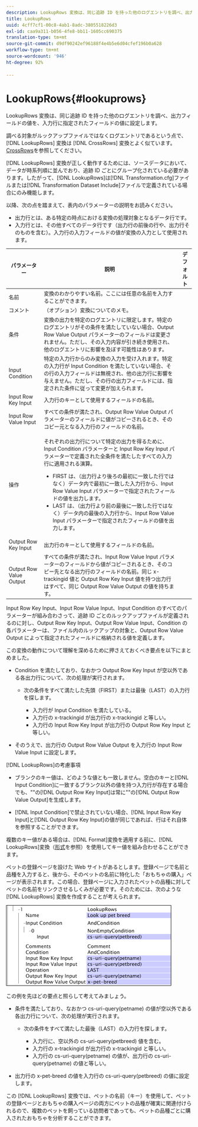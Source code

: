 ```yaml
---
description: LookupRows 変換は、同じ追跡 ID を持った他のログエントリを調べ、出力フィールドの値を、入力行に指定されたフィールドの値に設定します。
title: LookupRows
uuid: 4cff7cf1-00c8-4ab1-8adc-3805518226d3
exl-id: caa9a311-b056-4fe8-bb11-1605cc690375
translation-type: tm+mt
source-git-commit: d9df90242ef96188f4e4b5e6d04cfef196b0a628
workflow-type: tm+mt
source-wordcount: '946'
ht-degree: 92%

---
```


# LookupRows{#lookuprows}

LookupRows 変換は、同じ追跡 ID を持った他のログエントリを調べ、出力フィールドの値を、入力行に指定されたフィールドの値に設定します。

調べる対象がルックアップファイルではなくログエントリであるという点で、[!DNL LookupRows] 変換は [!DNL CrossRows] 変換とよく似ています。[CrossRows](../../../../../home/c-dataset-const-proc/c-data-trans/c-transf-types/c-standard-transf/c-crossrows.md#concept-fcace08804f54db397ed631cc13ff4f2)を参照してください。

[!DNL LookupRows] 変換が正しく動作するためには、ソースデータにおいて、データが時系列順に並んでおり、追跡 ID ごとにグループ化されている必要があります。したがって、[!DNL LookupRows]は[!DNL Transformation.cfg]ファイルまたは[!DNL Transformation Dataset Include]ファイルで定義されている場合にのみ機能します。

以降、次の点を踏まえて、表内のパラメーターの説明をお読みください。

* 出力行とは、ある特定の時点における変換の処理対象となるデータ行です。
* 入力行とは、その他すべてのデータ行です（出力行の前後の行や、出力行そのものを含む）。入力行の入力フィールドの値が変換の入力として使用されます。

<table id="table_AB68A89ECD5C45F39B8433F994BBD7D8"> 
 <thead> 
  <tr> 
   <th colname="col1" class="entry"> パラメーター </th> 
   <th colname="col2" class="entry"> 説明 </th> 
   <th colname="col3" class="entry"> デフォルト </th> 
  </tr> 
 </thead>
 <tbody> 
  <tr> 
   <td colname="col1"> 名前 </td> 
   <td colname="col2"> 変換のわかりやすい名前。ここには任意の名前を入力することができます。 </td> 
   <td colname="col3"> </td> 
  </tr> 
  <tr> 
   <td colname="col1"> コメント </td> 
   <td colname="col2"> （オプション）変換についてのメモ。 </td> 
   <td colname="col3"> </td> 
  </tr> 
  <tr> 
   <td colname="col1"> 条件 </td> 
   <td colname="col2"> 変換の出力を特定のログエントリに限定します。特定のログエントリがその条件を満たしていない場合、Output Row Value Output パラメーターのフィールドは変更されません。ただし、その入力内容が引き続き使用され、他のログエントリに影響を及ぼす可能性はあります。 </td> 
   <td colname="col3"> </td> 
  </tr> 
  <tr> 
   <td colname="col1"> Input Condition </td> 
   <td colname="col2">特定の入力行からのみ変換の入力を受け入れます。特定の入力行が <span class="wintitle">Input</span> Condition を満たしていない場合、その行の入力フィールドは無視され、他の出力行に影響を与えません。ただし、その行の出力フィールドには、指定された条件に従って変更が加えられます。 </td> 
   <td colname="col3"> </td> 
  </tr> 
  <tr> 
   <td colname="col1"> Input Row Key Input </td> 
   <td colname="col2"> 入力行のキーとして使用するフィールドの名前。 </td> 
   <td colname="col3"> </td> 
  </tr> 
  <tr> 
   <td colname="col1"> Input Row Value Input </td> 
   <td colname="col2"> すべての条件が満たされ、Output Row Value Output パラメーターのフィールドに値がコピーされるとき、そのコピー元となる入力行のフィールドの名前。 </td> 
   <td colname="col3"> </td> 
  </tr> 
  <tr> 
   <td colname="col1"> 操作 </td> 
   <td colname="col2"> <p>それぞれの出力行について特定の出力を得るために、<span class="wintitle">Input</span> Condition パラメーターと Input Row Key Input パラメーターで定義された全条件を満たしたすべての入力行に適用される演算。 
     <ul id="ul_16FB152CB558497794DDED72A2F05CDD"> 
      <li id="li_22DA9F814E4E42D0B21E90B63A2A7A0E"> FIRST は、（出力行より後ろの最初に一致した行ではなく）データ内で最初に一致した入力行から、Input Row Value Input パラメーターで指定されたフィールドの値を出力します。 </li> 
      <li id="li_45E00C3DE0494A1CB5C09B942088F161"> LAST は、（出力行より前の最後に一致した行ではなく）データ内の最後の入力行から、Input Row Value Input パラメーターで指定されたフィールドの値を出力します。 </li> 
     </ul> </p> </td> 
   <td colname="col3"> </td> 
  </tr> 
  <tr> 
   <td colname="col1"> Output Row Key Input </td> 
   <td colname="col2"> 出力行のキーとして使用するフィールドの名前。 </td> 
   <td colname="col3"> </td> 
  </tr> 
  <tr> 
   <td colname="col1"> Output Row Value Output </td> 
   <td colname="col2">すべての条件が満たされ、Input Row Value Input パラメーターのフィールドから値がコピーされるとき、そのコピー先となる出力行のフィールドの名前。同じ x-trackingid 値と <span class="wintitle">Output Row Key Input </span> 値を持つ出力行はすべて、同じ <span class="wintitle">Output Row Value Output</span> の値を持ちます。 </td> 
   <td colname="col3"> </td> 
  </tr> 
 </tbody> 
</table>

Input Row Key Input、Input Row Value Input、Input Condition のすべてのパラメーターが組み合わさって、追跡 ID ごとのルックアップファイルが定義されるのに対し、Output Row Key Input、Output Row Value Input、Condition の各パラメーターは、ファイル内のルックアップの対象と、Output Row Value Output によって指定されたフィールドに格納される値を定義します。

この変換の動作について理解を深めるために押さえておくべき要点を以下にまとめました。

* Condition を満たしており、なおかつ Output Row Key Input が空以外である各出力行について、次の処理が実行されます。

   * 次の条件をすべて満たした先頭（FIRST）または最後（LAST）の入力行を探します。

      * 入力行が Input Condition を満たしている。
      * 入力行の x-trackingid が出力行の x-trackingid と等しい。
      * 入力行の Input Row Key Input が出力行の Output Row Key Input と等しい。

* そのうえで、出力行の Output Row Value Output を入力行の Input Row Value Input に設定します。

[!DNL LookupRows]の考慮事項

* ブランクのキー値は、どのような値とも一致しません。空白のキーと[!DNL Input Condition]に一致するブランク以外の値を持つ入力行が存在する場合でも、&quot;&quot;の[!DNL Output Row Key Input]は常に&quot;&quot;の[!DNL Output Row Value Output]を生成します。

* [!DNL Input Condition]で禁止されていない場合、[!DNL Input Row Key Input]と[!DNL Output Row Key Input]の値が同じであれば、行はそれ自体を参照することができます。

複数のキー値がある場合は、[!DNL Format]変換を適用する前に、[!DNL LookupRows]変換（[形式](../../../../../home/c-dataset-const-proc/c-data-trans/c-transf-types/c-standard-transf/c-format.md#concept-3de04869181e4694ab072b092186684b)を参照）を使用してキー値を組み合わせることができます。

ペットの登録ページを設けた Web サイトがあるとします。登録ページで名前と品種を入力すると、後から、そのペットの名前に特化した「おもちゃの購入」ページが表示されます。この場合、登録ページに入力されたペットの品種に対してペットの名前をリンクさせるしくみが必要です。そのためには、次のような [!DNL LookupRows] 変換を作成することが考えられます。

![](assets/cfg_TransformationType_LookupRows.png)

この例を先ほどの要点と照らして考えてみましょう。

* 条件を満たしており、なおかつ cs-uri-query(petname) の値が空以外である各出力行について、次の処理が実行されます。

   * 次の条件をすべて満たした最後（LAST）の入力行を探します。

      * 入力行に、空以外の cs-uri-query(petbreed) 値を含む。
      * 入力行の x-trackingid が出力行の x-trackingid と等しい。
      * 入力行の cs-uri-query(petname) の値が、出力行の cs-uri-query(petname) の値と等しい。

* 出力行の x-pet-breed の値を入力行の cs-uri-query(petbreed) の値に設定します。

この [!DNL LookupRows] 変換では、ペットの名前（キー）を使用して、ペットの登録ページとおもちゃの購入ページの両方にペットの品種が確実に関連付けられるので、複数のペットを飼っている訪問者であっても、ペットの品種ごとに購入されたおもちゃを分析することができます。
